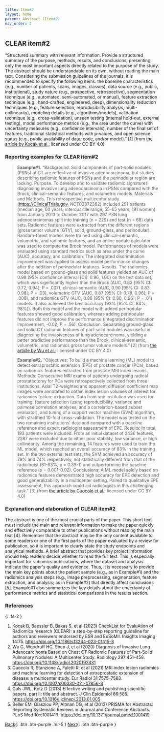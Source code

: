 ```yaml
---
title: Item#2
layout: home
parent: Abstract (Item#2)
nav_order: 2
---
```


## CLEAR item#2


“Structured summary with relevant information. Provide a structured summary of the purpose, methods, results, and conclusions, presenting only the most important aspects directly related to the purpose of the study. The abstract should be understandable on its own, without reading the main text. Considering the submission guidelines of the journals, it is recommended to specify the following items: the baseline characteristics (e.g., number of patients, scans, images, classes), data source (e.g., public, institutional), study nature (e.g., prospective, retrospective), segmentation technique (e.g., automated, semi-automated, or manual), feature extraction technique (e.g., hand-crafted, engineered, deep), dimensionality reduction techniques (e.g., feature selection, reproducibility analysis, multi-collinearity), modeling details (e.g., algorithms/models), validation technique (e.g., cross-validation), unseen testing (internal hold-out, external testing), model performance metrics (e.g., the area under the curve) with uncertainty measures (e.g., confidence intervals), number of the final set of features, traditional statistical methods with p-values, and open science status (e.g., public availability of data, code, and/or model).” [1] (from [the article by Kocak et al.](https://insightsimaging.springeropen.com/articles/10.1186/s13244-023-01415-8); licensed under CC BY 4.0)


### Reporting examples for CLEAR item#2

> **Example#1.** “Background. Solid components of part-solid nodules (PSNs) at CT are reflective of invasive adenocarcinoma, but studies describing radiomic features of PSNs and the perinodular region are lacking. Purpose. To develop and to validate radiomic signatures diagnosing invasive lung adenocarcinoma in PSNs compared with the Brock, clinical-semantic features, and volumetric models. Materials and Methods. This retrospective multicenter study (https://ClinicalTrials.gov, NCT03872362) included 291 patients (median age, 60 years; interquartile range, 55-65 years; 191 women) from January 2013 to October 2017 with 297 PSN lung adenocarcinomas split into training (n = 229) and test (n = 68) data sets. Radiomic features were extracted from the different regions (gross tumor volume [GTV], solid, ground-glass, and perinodular). Random-forest models were trained using clinical-semantic, volumetric, and radiomic features, and an online nodule calculator was used to compute the Brock model. Performances of models were evaluated using standard metrics such as area under the curve (AUC), accuracy, and calibration. The integrated discrimination improvement was applied to assess model performance changes after the addition of perinodular features. Results. The radiomics model based on ground-glass and solid features yielded an AUC of 0.98 (95% confidence interval [CI]: 0.96, 1.00) on the test data set, which was significantly higher than the Brock (AUC, 0.83 [95% CI: 0.72, 0.94]; P = .007), clinical-semantic (AUC, 0.90 [95% CI: 0.83, 0.98]; P = .03), volumetric GTV (AUC, 0.87 [95% CI: 0.78, 0.96]; P = .008), and radiomics GTV (AUC, 0.88 [95% CI: 0.80, 0.96]; P = .01) models. It also achieved the best accuracy (93% [95% CI: 84%, 98%]). Both this model and the model with added perinodular features showed good calibration, whereas adding perinodular features did not improve the performance (integrated discrimination improvement, -0.02; P = .56). Conclusion. Separating ground-glass and solid CT radiomic features of part-solid nodules was useful in diagnosing the invasiveness of lung adenocarcinoma, yielding a better predictive performance than the Brock, clinical-semantic, volumetric, and radiomics gross tumor volume models.” [2] (from [the article by Wu et al.](https://doi.org/10.1148/radiol.2020192431); licensed under CC BY 4.0)

> **Example#2.** “Objectives: To build a machine learning (ML) model to detect extraprostatic extension (EPE) of prostate cancer (PCa), based on radiomics features extracted from prostate MRI index lesions. Methods: Consecutive MRI exams of patients undergoing radical prostatectomy for PCa were retrospectively collected from three institutions. Axial T2-weighted and apparent diffusion coefficient map images were annotated to obtain index lesion volumes of interest for radiomics feature extraction. Data from one institution was used for training, feature selection (using reproducibility, variance and pairwise correlation analyses, and a correlation-based subset evaluator), and tuning of a support vector machine (SVM) algorithm, with stratified 10-fold cross-validation. The model was tested on the two remaining institutions' data and compared with a baseline reference and expert radiologist assessment of EPE. Results: In total, 193 patients were included. From an initial dataset of 2436 features, 2287 were excluded due to either poor stability, low variance, or high collinearity. Among the remaining, 14 features were used to train the ML model, which reached an overall accuracy of 83% in the training set. In the two external test sets, the SVM achieved an accuracy of 79% and 74% respectively, not statistically different from that of the radiologist (81-83%, p = 0.39-1) and outperforming the baseline reference (p = 0.001-0.02). Conclusions: A ML model solely based on radiomics features demonstrated high accuracy for EPE detection and good generalizability in a multicenter setting. Paired to qualitative EPE assessment, this approach could aid radiologists in this challenging task." [3] (from [the article by Cuocolo et al.](https://doi.org/10.1007/s00330-021-07856-3); licensed under CC BY 4.0)

### Explanation and elaboration of CLEAR item#2

The abstract is one of the most crucial parts of the paper. This short text must include the main and relevant information to make the paper quickly and effectively comparable to other publications without reading the main text [4]. Remember that the abstract may be the only content available to some readers or one of the first parts of the paper evaluated by a review for publication, so it is important to clearly state the study endpoints and analytical methods. A brief abstract that provides key project information should help readers decide whether to read the full text. This is especially important for radiomics publications, where the dataset and analysis indicate the paper's quality and evidence. Thus, it is necessary to provide the main key points about the patient sample (e.g., as in Example#1) and the radiomics analysis steps (e.g., image preprocessing, segmentation, feature extraction, and analysis; as in Example#2) that directly affect conclusions [5]. Example#1 also summarizes the key details about the uncertainty of performance metrics and statistical comparisons in the results section.

### References

{: .fs-2 }

1. 	Kocak B, Baessler B, Bakas S, et al (2023) CheckList for EvaluAtion of Radiomics research (CLEAR): a step-by-step reporting guideline for authors and reviewers endorsed by ESR and EuSoMII. Insights Imaging 14:75. https://doi.org/10.1186/s13244-023-01415-8
2. 	Wu G, Woodruff HC, Shen J, et al (2020) Diagnosis of Invasive Lung Adenocarcinoma Based on Chest CT Radiomic                    Features of Part-Solid Pulmonary Nodules: A Multicenter Study. Radiology 297:451–458. https://doi.org/10.1148/radiol.2020192431
3. 	Cuocolo R, Stanzione A, Faletti R, et al (2021) MRI index lesion radiomics and machine learning for detection of extraprostatic extension of disease: a multicenter study. Eur Radiol 31:7575–7583. https://doi.org/10.1007/s00330-021-07856-3
4. 	Cals JWL, Kotz D (2013) Effective writing and publishing scientific papers, part II: title and abstract. J Clin Epidemiol 66:585. https://doi.org/10.1016/j.jclinepi.2013.01.005
5. 	Beller EM, Glasziou PP, Altman DG, et al (2013) PRISMA for Abstracts: Reporting Systematic Reviews in Journal and Conference Abstracts. PLoS Med 10:e1001419. https://doi.org/10.1371/journal.pmed.1001419


[Back](https://radiomic.github.io/CLEAR-E3/docs/Title%20(Item%201)/Item1.html){: .btn .btn-purple .mr-5 }
[Next](https://radiomic.github.io/CLEAR-E3/docs/Keywords%20(Item%203)/Item3.html){: .btn .btn-purple   }

